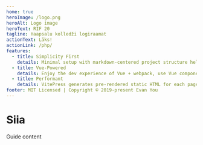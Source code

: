 ```yaml
---
home: true
heroImage: /logo.png
heroAlt: Logo image
heroText: RIF 20
tagline: Haapsalu kolledži logiraamat
actionText: Läks!
actionLink: /php/
features:
  - title: Simplicity First
    details: Minimal setup with markdown-centered project structure helps you focus on writing.
  - title: Vue-Powered
    details: Enjoy the dev experience of Vue + webpack, use Vue components in markdown, and develop custom themes with Vue.
  - title: Performant
    details: VitePress generates pre-rendered static HTML for each page, and runs as an SPA once a page is loaded.
footer: MIT Licensed | Copyright © 2019-present Evan You
---
```


# Siia

Guide content
